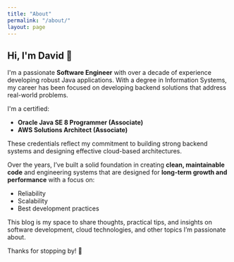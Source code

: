 ```yaml
---
title: "About"
permalink: "/about/"
layout: page
---
```


## Hi, I'm David 👋

I'm a passionate **Software Engineer** with over a decade of experience developing robust Java applications. With a degree in Information Systems, my career has been focused on developing backend solutions that address real-world problems.

I'm a certified:

- **Oracle Java SE 8 Programmer (Associate)**
- **AWS Solutions Architect (Associate)**

These credentials reflect my commitment to building strong backend systems and designing effective cloud-based architectures.

Over the years, I’ve built a solid foundation in creating **clean, maintainable code** and engineering systems that are designed for **long-term growth and performance** with a focus on:

- Reliability  
- Scalability  
- Best development practices  

This blog is my space to share thoughts, practical tips, and insights on software development, cloud technologies, and other topics I’m passionate about.

Thanks for stopping by! 🙌
